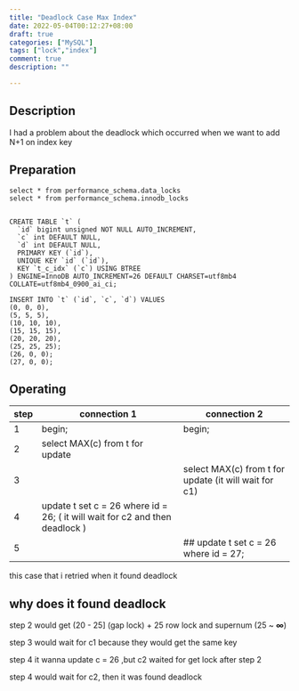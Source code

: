 ```yaml
---
title: "Deadlock Case Max Index"
date: 2022-05-04T00:12:27+08:00
draft: true
categories: ["MySQL"]
tags: ["lock","index"]
comment: true
description: ""

---
```


## Description

I had a problem about the deadlock which occurred when we want to add N+1 on index key  

## Preparation
```
select * from performance_schema.data_locks
select * from performance_schema.innodb_locks
```

```

CREATE TABLE `t` (
  `id` bigint unsigned NOT NULL AUTO_INCREMENT,
  `c` int DEFAULT NULL,
  `d` int DEFAULT NULL,
  PRIMARY KEY (`id`),
  UNIQUE KEY `id` (`id`),
  KEY `t_c_idx` (`c`) USING BTREE
) ENGINE=InnoDB AUTO_INCREMENT=26 DEFAULT CHARSET=utf8mb4 COLLATE=utf8mb4_0900_ai_ci;

INSERT INTO `t` (`id`, `c`, `d`) VALUES
(0, 0, 0),
(5, 5, 5),
(10, 10, 10),
(15, 15, 15),
(20, 20, 20),
(25, 25, 25);
(26, 0, 0);
(27, 0, 0);
```

## Operating
| step  | connection 1 | connection 2 |
| --- | --- | --- |
| 1 | begin; | begin; |
| 2 | select MAX(c) from t for update |  |
| 3 |  | select MAX(c) from t for update (it will wait for c1) |
| 4 | update t set c = 26 where id = 26; ( it will wait for c2 and then deadlock ) |  |
| 5 |  | ## update t set c = 26 where id = 27;  |

this case that i retried when it found deadlock


## why does it found deadlock

step 2 would get (20 - 25] (gap lock) + 25 row lock   and supernum (25 ~ **∞**)

step 3 would wait for c1 because they would get the same key

step 4 it wanna update c = 26 ,but c2 waited for get lock after step 2

step 4 would wait for c2, then it was found deadlock
